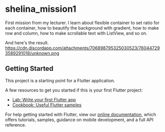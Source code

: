 # shelina_mission1

First mission from my lecturer. 
I learn about flexible container to set ratio for each container, how to beautify the background with gradient, how to make row and column, how to make scrollable text with ListView, and so on. 

And here's the result.
https://cdn.discordapp.com/attachments/706898795325030523/760447293589291018/unknown.png

## Getting Started

This project is a starting point for a Flutter application.

A few resources to get you started if this is your first Flutter project:

- [Lab: Write your first Flutter app](https://flutter.dev/docs/get-started/codelab)
- [Cookbook: Useful Flutter samples](https://flutter.dev/docs/cookbook)

For help getting started with Flutter, view our
[online documentation](https://flutter.dev/docs), which offers tutorials,
samples, guidance on mobile development, and a full API reference.
